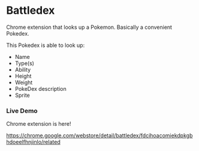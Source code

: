 # Battledex
Chrome extension that looks up a Pokemon. Basically a convenient Pokedex.

This Pokedex is able to look up:
  - Name 
  - Type(s)
  - Ability
  - Height
  - Weight
  - PokeDex description
  - Sprite
  
### Live Demo

Chrome extension is here!

https://chrome.google.com/webstore/detail/battledex/fdcihoacomiekdpkgbhdoeelfhnjinlo/related
